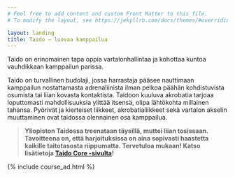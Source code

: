 ```yaml
---
# Feel free to add content and custom Front Matter to this file.
# To modify the layout, see https://jekyllrb.com/docs/themes/#overriding-theme-defaults

layout: landing
title: Taido — luovaa kamppailua
---
```


Taido on erinomainen tapa oppia vartalonhallintaa ja kohottaa
kuntoa vauhdikkaan kamppailun parissa.

Taido on turvallinen budolaji, jossa harrastaja pääsee
nauttimaan kamppailun nostattamasta adrenaliinista ilman
pelkoa päähän kohdistuvista osumista tai liian kovasta
kontaktista. Taidoon kuuluva akrobatia tarjoaa loputtomasti
mahdollisuuksia ylittää itsensä, olipa lähtökohta millainen
tahansa. Pyörivät ja kierteiset liikkeet, akrobatialiikkeet sekä
vartalon akselin muuttaminen ovat taidossa olennainen
osa kamppailua.


> **Yliopiston Taidossa treenataan täysillä, muttei liian
> tosissaan. Tavoitteena on, että harjoituksissa on aina
> sopivasti haastetta kaikille taitotasosta riippumatta.
> Tervetuloa mukaan! Katso lisätietoja 
> [Taido Core -sivulta](/start_taido/core.html)!**



{% include course_ad.html %}

